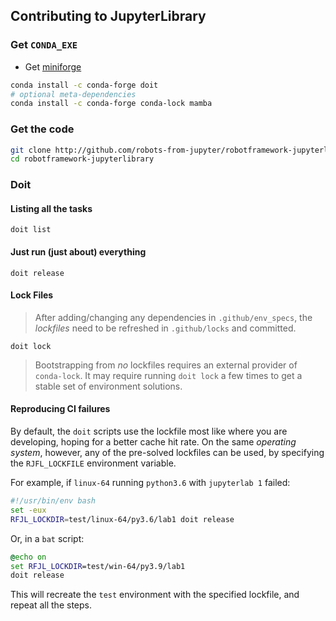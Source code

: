 ## Contributing to JupyterLibrary

### Get `CONDA_EXE`

- Get [miniforge](https://github.com/conda-forge/miniforge)

```bash
conda install -c conda-forge doit
# optional meta-dependencies
conda install -c conda-forge conda-lock mamba
```

### Get the code

```bash
git clone http://github.com/robots-from-jupyter/robotframework-jupyterlibrary
cd robotframework-jupyterlibrary
```

### Doit

#### Listing all the tasks

```shell
doit list
```

#### Just run (just about) everything

```shell
doit release
```

#### Lock Files

> After adding/changing any dependencies in `.github/env_specs`, the _lockfiles_
> need to be refreshed in `.github/locks` and committed.

```shell
doit lock
```

> Bootstrapping from _no_ lockfiles requires an external provider of
> `conda-lock`. It may require running `doit lock` a few times to get a stable
> set of environment solutions.

#### Reproducing CI failures

By default, the `doit` scripts use the lockfile most like where you are
developing, hoping for a better cache hit rate. On the same _operating system_,
however, any of the pre-solved lockfiles can be used, by specifying the
`RJFL_LOCKFILE` environment variable.

For example, if `linux-64` running `python3.6` with `jupyterlab 1` failed:

```bash
#!/usr/bin/env bash
set -eux
RFJL_LOCKDIR=test/linux-64/py3.6/lab1 doit release
```

Or, in a `bat` script:

```bat
@echo on
set RFJL_LOCKDIR=test/win-64/py3.9/lab1
doit release
```

This will recreate the `test` environment with the specified lockfile, and
repeat all the steps.
